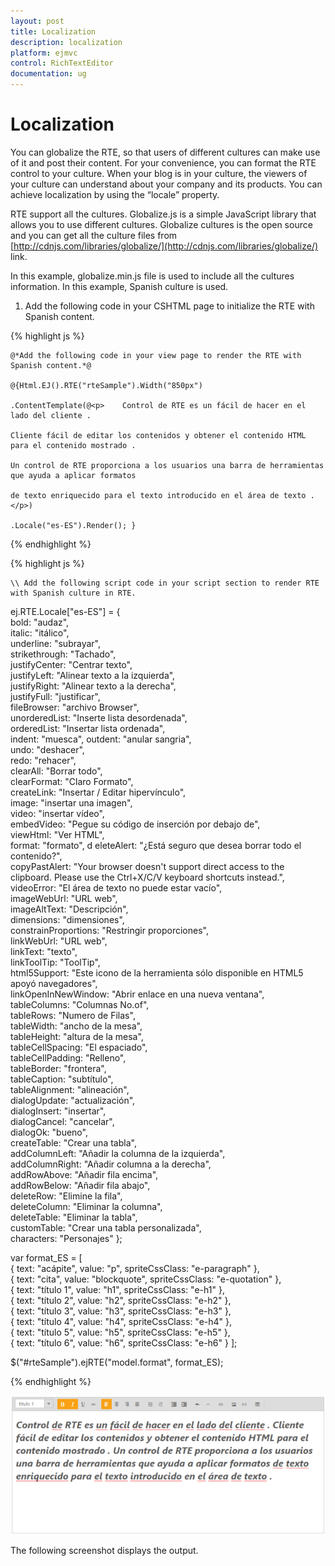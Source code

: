 ```yaml
---
layout: post
title: Localization
description: localization
platform: ejmvc
control: RichTextEditor
documentation: ug
---
```


# Localization

You can globalize the RTE, so that users of different cultures can make use of it and post their content. For your convenience, you can format the RTE control to your culture. When your blog is in your culture, the viewers of your culture can understand about your company and its products. You can achieve localization by using the “locale” property. 

RTE support all the cultures. Globalize.js is a simple JavaScript library that allows you to use different cultures. Globalize cultures is the open source and you can get all the culture files from [http://cdnjs.com/libraries/globalize/](http://cdnjs.com/libraries/globalize/) link. 

In this example, globalize.min.js file is used to include all the cultures information. In this example, Spanish culture is used. 

1. Add the following code in your CSHTML page to initialize the RTE with Spanish content.

{% highlight js %}

	@*Add the following code in your view page to render the RTE with Spanish content.*@

	@{Html.EJ().RTE("rteSample").Width("850px")

	.ContentTemplate(@<p>    Control de RTE es un fácil de hacer en el lado del cliente .   
 
	Cliente fácil de editar los contenidos y obtener el contenido HTML para el contenido mostrado . 
   
	Un control de RTE proporciona a los usuarios una barra de herramientas que ayuda a aplicar formatos  
  
	de texto enriquecido para el texto introducido en el área de texto .</p>)

	.Locale("es-ES").Render(); }

{% endhighlight %}

{% highlight js %}

	\\ Add the following script code in your script section to render RTE with Spanish culture in RTE. 
   ej.RTE.Locale["es-ES"] = 
   {        
   bold: "audaz",        
   italic: "itálico",        
   underline: "subrayar",        
   strikethrough: "Tachado",	        
   justifyCenter: "Centrar texto",        
   justifyLeft: "Alinear texto a la izquierda",       
   justifyRight: "Alinear texto a la derecha",        
   justifyFull: "justificar",        
   fileBrowser: "archivo Browser",        
   unorderedList: "Inserte lista desordenada",        
   orderedList: "Insertar lista ordenada",        
   indent: "muesca",        outdent: "anular sangria",       
   undo: "deshacer",        
   redo: "rehacer",        
   clearAll: "Borrar todo",        
   clearFormat: "Claro Formato",        
   createLink: "Insertar / Editar hipervínculo",        
   image: "insertar una imagen",        
   video: "insertar vídeo",        
   embedVideo: "Pegue su código de inserción por debajo de",        
   viewHtml: "Ver HTML",        
   format: "formato",        d
   eleteAlert: "¿Está seguro que desea borrar todo el contenido?",        
   copyPastAlert: "Your browser doesn't support direct access to the clipboard. 
   Please use the Ctrl+X/C/V keyboard shortcuts instead.", 
   videoError: "El área de texto no puede estar vacío",        
   imageWebUrl: "URL web",        
   imageAltText: "Descripción",        
   dimensions: "dimensiones",       
   constrainProportions: "Restringir proporciones",        
   linkWebUrl: "URL web",        
   linkText: "texto",        
   linkToolTip: "ToolTip",        
   html5Support: "Este icono de la herramienta sólo disponible en HTML5 apoyó navegadores",        
   linkOpenInNewWindow: "Abrir enlace en una nueva ventana",       
   tableColumns: "Columnas No.of",        
   tableRows: "Numero de Filas",       
   tableWidth: "ancho de la mesa",       
   tableHeight: "altura de la mesa",        
   tableCellSpacing: "El espaciado",        
   tableCellPadding: "Relleno",       
   tableBorder: "frontera",        
   tableCaption: "subtítulo",        
   tableAlignment: "alineación",        
   dialogUpdate: "actualización",       
   dialogInsert: "insertar",        
   dialogCancel: "cancelar",   
   dialogOk: "bueno",       
   createTable: "Crear una tabla",        
   addColumnLeft: "Añadir la columna de la izquierda",        
   addColumnRight: "Añadir columna a la derecha",        
   addRowAbove: "Añadir fila encima",       
   addRowBelow: "Añadir fila abajo",        
   deleteRow: "Elimine la fila",        
   deleteColumn: "Eliminar la columna",        
   deleteTable: "Eliminar la tabla",        
   customTable: "Crear una tabla personalizada",        
   characters: "Personajes"    };    
   
   var format_ES = [    
   { text: "acápite", value: "p", spriteCssClass: "e-paragraph" },    
   { text: "cita", value: "blockquote", spriteCssClass: "e-quotation" },    
   { text: "título 1", value: "h1", spriteCssClass: "e-h1" },    
   { text: "título 2", value: "h2", spriteCssClass: "e-h2" },    
   { text: "título 3", value: "h3", spriteCssClass: "e-h3" },    
   { text: "título 4", value: "h4", spriteCssClass: "e-h4" },    
   { text: "título 5", value: "h5", spriteCssClass: "e-h5" },    
   { text: "título 6", value: "h6", spriteCssClass: "e-h6" }    ];   

   $("#rteSample").ejRTE("model.format", format_ES);
      
{% endhighlight %}  
   
![](Localization_images/Localization_img1.png)

The following screenshot displays the output.

